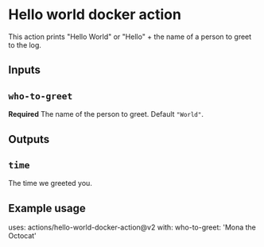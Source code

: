 # Hello world docker action 

This action prints "Hello World" or "Hello" + the name of a person to greet to the log. 

## Inputs 

## `who-to-greet` 

**Required** The name of the person to greet. Default `"World"`. 

## Outputs 

## `time`
The time we greeted you.

## Example usage 

uses: actions/hello-world-docker-action@v2
with:
  who-to-greet: 'Mona the Octocat'
